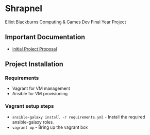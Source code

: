 # Shrapnel

Elliot Blackburns Computing & Games Dev Final Year Project

## Important Documentation

* [Initial Project Proposal](./docs/proposal.md)

## Project Installation

### Requirements

* Vagrant for VM management
* Ansible for VM provisioning

### Vagrant setup steps

* `ansible-galaxy install -r requirements.yml` - Install the required ansible-galaxy roles.
* `vagrant up` - Bring up the vagrant box
